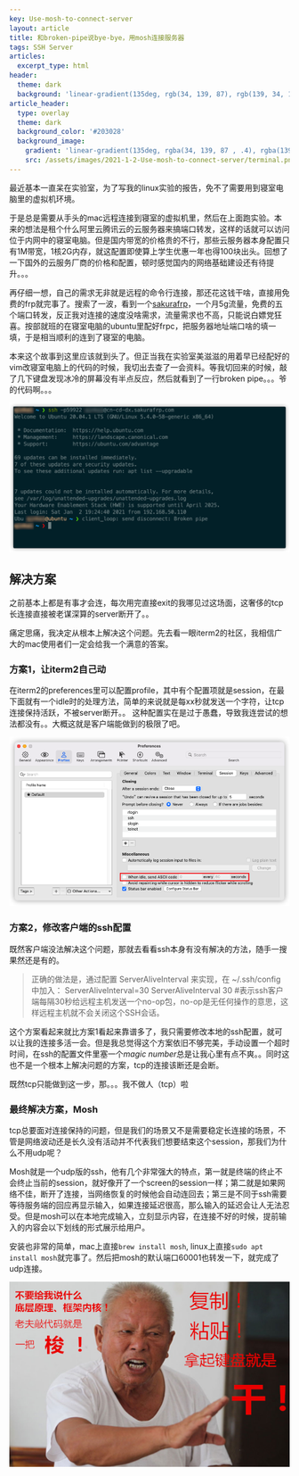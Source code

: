 ```yaml
---
key: Use-mosh-to-connect-server
layout: article
title: 和broken-pipe说bye-bye，用mosh连接服务器
tags: SSH Server
articles:
  excerpt_type: html
header:
  theme: dark
  background: 'linear-gradient(135deg, rgb(34, 139, 87), rgb(139, 34, 139))'
article_header:
  type: overlay
  theme: dark
  background_color: '#203028'
  background_image:
    gradient: 'linear-gradient(135deg, rgba(34, 139, 87 , .4), rgba(139, 34, 139, .4))'
    src: /assets/images/2021-1-2-Use-mosh-to-connect-server/terminal.png
---
```


最近基本一直呆在实验室，为了写我的linux实验的报告，免不了需要用到寝室电脑里的虚拟机环境。
<!--more-->
于是总是需要从手头的mac远程连接到寝室的虚拟机里，然后在上面跑实验。本来的想法是租个什么阿里云腾讯云的云服务器来搞端口转发，这样的话就可以访问位于内网中的寝室电脑。但是国内带宽的价格贵的不行，那些云服务器本身配置只有1M带宽，1核2G内存，就这配置即使算上学生优惠一年也得100块出头。回想了一下国外的云服务厂商的价格和配置，顿时感觉国内的网络基础建设还有待提升。。。

再仔细一想，自己的需求无非就是远程的命令行连接，那还花这钱干啥，直接用免费的frp就完事了。搜索了一波，看到一个[sakurafrp](https://www.natfrp.com/)，一个月5g流量，免费的五个端口转发，反正我对连接的速度没啥需求，流量需求也不高，只能说白嫖党狂喜。按部就班的在寝室电脑的ubuntu里配好frpc，把服务器地址端口啥的填一填，于是相当顺利的连到了寝室的电脑。

本来这个故事到这里应该就到头了。但正当我在实验室美滋滋的用着早已经配好的vim改寝室电脑上的代码的时候，我切出去查了一会资料。等我切回来的时候，敲了几下键盘发现冰冷的屏幕没有半点反应，然后就看到了一行broken pipe。。。爷的代码啊。。。

![被迫断开连接](/assets/images/2021-1-2-Use-mosh-to-connect-server/ssh-broken-pipe.png)

## 解决方案

之前基本上都是有事才会连，每次用完直接exit的我哪见过这场面，这奢侈的tcp长连接直接被老谋深算的server断开了。。

痛定思痛，我决定从根本上解决这个问题。先去看一眼iterm2的社区，我相信广大的mac使用者们一定会给我一个满意的答案。

### 方案1，让iterm2自己动

在iterm2的preferences里可以配置profile，其中有个配置项就是session，在最下面就有一个idle时的处理方法，简单的来说就是每xx秒就发送一个字符，让tcp连接保持活跃，不被server断开。。
这种配置实在是过于愚蠢，导致我连尝试的想法都没有。。大概这就是客户端能做到的极限了吧。

![奇怪的配置知识增加了](/assets/images/2021-1-2-Use-mosh-to-connect-server/iterm2-ssh-idle-action.png)

### 方案2，修改客户端的ssh配置

既然客户端没法解决这个问题，那就去看看ssh本身有没有解决的方法，随手一搜果然还是有的。

> 正确的做法是，通过配置 ServerAliveInterval 来实现，在 ~/.ssh/config 中加入： ServerAliveInterval=30
> ServerAliveInterval 30 #表示ssh客户端每隔30秒给远程主机发送一个no-op包，no-op是无任何操作的意思，这样远程主机就不会关闭这个SSH会话。

这个方案看起来就比方案1看起来靠谱多了，我只需要修改本地的ssh配置，就可以让我的连接多活一会。但是我总觉得这个方案依旧不够完美，手动设置一个超时时间，在ssh的配置文件里塞一个*magic number*总是让我心里有点不爽。。同时这也不是一个根本上解决问题的方案，tcp的连接该断还是会断。

既然tcp只能做到这一步，那。。。我不做人（tcp）啦

### 最终解决方案，Mosh

tcp总要面对连接保持的问题，但是我们的场景又不是需要稳定长连接的场景，不管是网络波动还是长久没有活动并不代表我们想要结束这个session，那我们为什么不用udp呢？

Mosh就是一个udp版的ssh，他有几个非常强大的特点，第一就是终端的终止不会终止当前的session，就好像开了一个screen的session一样；第二就是如果网络不佳，断开了连接，当网络恢复的时候他会自动连回去；第三是不同于ssh需要等待服务端的回应再显示输入，如果连接延迟很高，那么输入的延迟会让人无法忍受。但是mosh可以在本地完成输入，立刻显示内容，在连接不好的时候，提前输入的内容会以下划线的形式展示给用户。

安装也非常的简单，mac上直接`brew install mosh`, linux上直接`sudo apt install mosh`就完事了。然后把mosh的默认端口60001也转发一下，就完成了udp连接。

![直接开始一把梭](/assets/images/2021-1-2-Use-mosh-to-connect-server/code-yibasuo.png)
